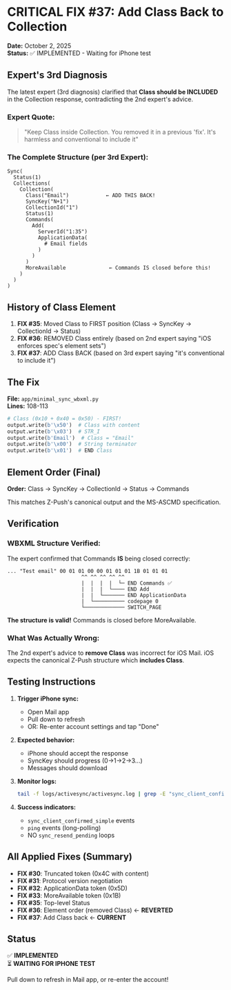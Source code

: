 # CRITICAL FIX #37: Add Class Back to Collection

**Date:** October 2, 2025  
**Status:** ✅ IMPLEMENTED - Waiting for iPhone test

## Expert's 3rd Diagnosis

The latest expert (3rd diagnosis) clarified that **Class should be INCLUDED** in the Collection response, contradicting the 2nd expert's advice.

### Expert Quote:
> "Keep Class inside Collection. You removed it in a previous 'fix'. It's harmless and conventional to include it"

### The Complete Structure (per 3rd Expert):

```
Sync(
  Status(1)
  Collections(
    Collection(
      Class("Email")            ← ADD THIS BACK!
      SyncKey("N+1")
      CollectionId("1")
      Status(1)
      Commands(
        Add(
          ServerId("1:35")
          ApplicationData(
            # Email fields
          )
        )
      )
      MoreAvailable              ← Commands IS closed before this!
    )
  )
)
```

## History of Class Element

1. **FIX #35**: Moved Class to FIRST position (Class → SyncKey → CollectionId → Status)
2. **FIX #36**: REMOVED Class entirely (based on 2nd expert saying "iOS enforces spec's element sets")
3. **FIX #37**: ADD Class BACK (based on 3rd expert saying "it's conventional to include it")

## The Fix

**File:** `app/minimal_sync_wbxml.py`  
**Lines:** 108-113

```python
# Class (0x10 + 0x40 = 0x50) - FIRST!
output.write(b'\x50')  # Class with content
output.write(b'\x03')  # STR_I
output.write(b'Email')  # Class = "Email"
output.write(b'\x00')  # String terminator
output.write(b'\x01')  # END Class
```

## Element Order (Final)

**Order:** Class → SyncKey → CollectionId → Status → Commands

This matches Z-Push's canonical output and the MS-ASCMD specification.

## Verification

### WBXML Structure Verified:

The expert confirmed that Commands **IS** being closed correctly:

```
... "Test email" 00 01 01 00 00 01 01 01 1B 01 01 01
                        ^^ ^^ ^^ ^^ ^^
                        |  |  |  |  └─ END Commands ✅
                        |  |  |  └──── END Add
                        |  |  └─────── END ApplicationData
                        |  └────────── codepage 0
                        └───────────── SWITCH_PAGE
```

**The structure is valid!** Commands is closed before MoreAvailable.

### What Was Actually Wrong:

The 2nd expert's advice to **remove Class** was incorrect for iOS Mail. iOS expects the canonical Z-Push structure which **includes Class**.

## Testing Instructions

1. **Trigger iPhone sync:**
   - Open Mail app
   - Pull down to refresh
   - OR: Re-enter account settings and tap "Done"

2. **Expected behavior:**
   - iPhone should accept the response
   - SyncKey should progress (0→1→2→3...)
   - Messages should download

3. **Monitor logs:**
   ```bash
   tail -f logs/activesync/activesync.log | grep -E "sync_client_confirmed|ping"
   ```

4. **Success indicators:**
   - `sync_client_confirmed_simple` events
   - `ping` events (long-polling)
   - NO `sync_resend_pending` loops

## All Applied Fixes (Summary)

- **FIX #30**: Truncated token (0x4C with content)
- **FIX #31**: Protocol version negotiation
- **FIX #32**: ApplicationData token (0x5D)
- **FIX #33**: MoreAvailable token (0x1B)
- **FIX #35**: Top-level Status
- **FIX #36**: Element order (removed Class) ← **REVERTED**
- **FIX #37**: Add Class back ← **CURRENT**

## Status

✅ **IMPLEMENTED**  
⏳ **WAITING FOR IPHONE TEST**

Pull down to refresh in Mail app, or re-enter the account!

